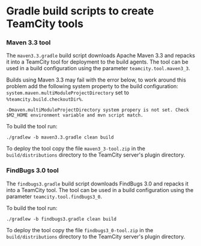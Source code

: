 
# Gradle build scripts to create TeamCity tools

### Maven 3.3 tool

The `maven3.3.gradle` build script downloads Apache Maven 3.3 and repacks it into a TeamCity tool for
deployment to the build agents. The tool can be used in a build configuration using the parameter
`teamcity.tool.maven3_3`.

Builds using Maven 3.3 may fail with the error below, to work around this problem add the following system
property to the build configuration: `system.maven.multiModuleProjectDirectory` set to `%teamcity.build.checkoutDir%`. 

    -Dmaven.multiModuleProjectDirectory system propery is not set. Check $M2_HOME environment variable and mvn script match.
 
To build the tool run:

    ./gradlew -b maven3.3.gradle clean build
    
To deploy the tool copy the file `maven3_3-tool.zip` in the `build/distributions` directory to the
TeamCity server's plugin directory. 

### FindBugs 3.0 tool

The `findbugs3.gradle` build script downloads FindBugs 3.0 and repacks it into a TeamCity tool. The tool
can be used in a build configuration using the parameter `teamcity.tool.findbugs3_0`.

To build the tool run:

    ./gradlew -b findbugs3.gradle clean build
    
To deploy the tool copy the file `findbugs3_0-tool.zip` in the `build/distributions` directory to the
TeamCity server's plugin directory. 
